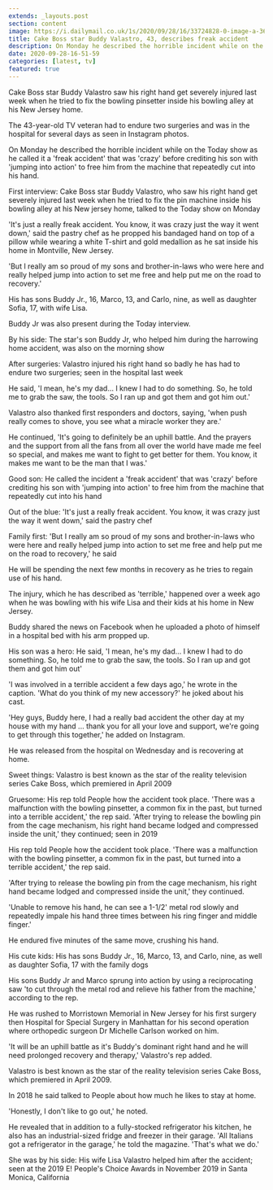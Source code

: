 ```yaml
---
extends: _layouts.post
section: content
image: https://i.dailymail.co.uk/1s/2020/09/28/16/33724828-0-image-a-36_1601306938628.jpg 
title: Cake Boss star Buddy Valastro, 43, describes freak accident 
description: On Monday he described the horrible incident while on the Today show as he called it a freak accident that was crazy before crediting his son with jumping into action to free him. 
date: 2020-09-28-16-51-59 
categories: [latest, tv] 
featured: true 
--- 
```

Cake Boss star Buddy Valastro saw his right hand get severely injured last week when he tried to fix the bowling pinsetter inside his bowling alley at his New Jersey home.

The 43-year-old TV veteran had to endure two surgeries and was in the hospital for several days as seen in Instagram photos.

On Monday he described the horrible incident while on the Today show as he called it a 'freak accident' that was 'crazy' before crediting his son with 'jumping into action' to free him from the machine that repeatedly cut into his hand.

First interview: Cake Boss star Buddy Valastro, who saw his right hand get severely injured last week when he tried to fix the pin machine inside his bowling alley at his New jersey home, talked to the Today show on Monday

'It's just a really freak accident. You know, it was crazy just the way it went down,' said the pastry chef as he propped his bandaged hand on top of a pillow while wearing a white T-shirt and gold medallion as he sat inside his home in Montville, New Jersey.

'But I really am so proud of my sons and brother-in-laws who were here and really helped jump into action to set me free and help put me on the road to recovery.'

His has sons Buddy Jr., 16, Marco, 13, and Carlo, nine, as well as daughter Sofia, 17, with wife Lisa. 

Buddy Jr was also present during the Today interview.

By his side: The star's son Buddy Jr, who helped him during the harrowing home accident, was also on the morning show 

After surgeries: Valastro injured his right hand so badly he has had to endure two surgeries; seen in the hospital last week

He said, 'I mean, he's my dad… I knew I had to do something. So, he told me to grab the saw, the tools. So I ran up and got them and got him out.'

 Valastro also thanked first responders and doctors, saying, 'when push really comes to shove, you see what a miracle worker they are.'

He continued, 'It's going to definitely be an uphill battle. And the prayers and the support from all the fans from all over the world have made me feel so special, and makes me want to fight to get better for them. You know, it makes me want to be the man that I was.'

Good son: He called the incident a 'freak accident' that was 'crazy' before crediting his son with 'jumping into action' to free him from the machine that repeatedly cut into his hand

Out of the blue: 'It's just a really freak accident. You know, it was crazy just the way it went down,' said the pastry chef

Family first: 'But I really am so proud of my sons and brother-in-laws who were here and really helped jump into action to set me free and help put me on the road to recovery,' he said

He will be spending the next few months in recovery as he tries to regain use of his hand.

The injury, which he has described as 'terrible,' happened over a week ago when he was bowling with his wife Lisa and their kids at his home in New Jersey.

Buddy shared the news on Facebook when he uploaded a photo of himself in a hospital bed with his arm propped up.

His son was a hero: He said, 'I mean, he's my dad… I knew I had to do something. So, he told me to grab the saw, the tools. So I ran up and got them and got him out'

'I was involved in a terrible accident a few days ago,' he wrote in the caption. 'What do you think of my new accessory?' he joked about his cast.   

'Hey guys, Buddy here, I had a really bad accident the other day at my house with my hand ... thank you for all your love and support, we're going to get through this together,' he added on Instagram.

He was released from the hospital on Wednesday and is recovering at home.  

Sweet things: Valastro is best known as the star of the reality television series Cake Boss, which premiered in April 2009

Gruesome: His rep told People how the accident took place. 'There was a malfunction with the bowling pinsetter, a common fix in the past, but turned into a terrible accident,' the rep said. 'After trying to release the bowling pin from the cage mechanism, his right hand became lodged and compressed inside the unit,' they continued; seen in 2019

 His rep told People how the accident took place. 'There was a malfunction with the bowling pinsetter, a common fix in the past, but turned into a terrible accident,' the rep said.

'After trying to release the bowling pin from the cage mechanism, his right hand became lodged and compressed inside the unit,' they continued.

'Unable to remove his hand, he can see a 1-1/2' metal rod slowly and repeatedly impale his hand three times between his ring finger and middle finger.'

He endured five minutes of the same move, crushing his hand.

His cute kids: His has sons Buddy Jr., 16, Marco, 13, and Carlo, nine, as well as daughter Sofia, 17 with the family dogs

His sons Buddy Jr and Marco sprung into action by using a reciprocating saw 'to cut through the metal rod and relieve his father from the machine,' according to the rep.

He was rushed to Morristown Memorial in New Jersey for his first surgery then Hospital for Special Surgery in Manhattan for his second operation where orthopedic surgeon Dr Michelle Carlson worked on him. 

'It will be an uphill battle as it's Buddy's dominant right hand and he will need prolonged recovery and therapy,' Valastro's rep added.  

Valastro is best known as the star of the reality television series Cake Boss, which premiered in April 2009.

In 2018 he said talked to People about how much he likes to stay at home.

'Honestly, I don't like to go out,' he noted.

He revealed that in addition to a fully-stocked refrigerator his kitchen, he also has an industrial-sized fridge and freezer in their garage. 'All Italians got a refrigerator in the garage,' he told the magazine. 'That's what we do.'

She was by his side: His wife Lisa Valastro helped him after the accident; seen at the 2019 E! People's Choice Awards in November 2019 in Santa Monica, California

